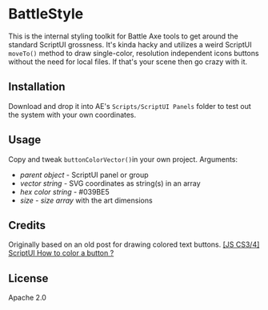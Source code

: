 # BattleStyle
This is the internal styling toolkit for Battle Axe tools to get around the standard ScriptUI grossness. It's kinda hacky and utilizes a weird ScriptUI `moveTo()` method to draw single-color, resolution independent icons buttons without the need for local files. If that's your scene then go crazy with it.

## Installation
Download and drop it into AE's `Scripts/ScriptUI Panels` folder to test out the system with your own coordinates.

## Usage
Copy and tweak `buttonColorVector()`in your own project. Arguments:
- _parent object_ - ScriptUI panel or group
- _vector string_ - SVG coordinates as string(s) in an array
- _hex color string_ - #039BE5
- _size - size array_ with the art dimensions


## Credits
Originally based on an old post for drawing colored text buttons.
[[JS CS3/4] ScriptUI How to color a button ?][799ff023]

  [799ff023]: https://forums.adobe.com/thread/509131 "[JS CS3/4] ScriptUI How to color a button ?"

## License
Apache 2.0
